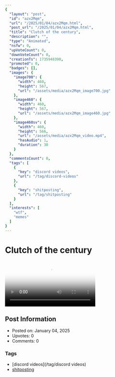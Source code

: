 ```yaml
---
{
  "layout": "post",
  "id": "azx2Mqm",
  "url": "/2025/01/04/azx2Mqm.html",
  "post_url": "/2025/01/04/azx2Mqm.html",
  "title": "Clutch of the century",
  "description": "",
  "type": "Animated",
  "nsfw": 0,
  "upVoteCount": 0,
  "downVoteCount": 0,
  "creationTs": 1735948390,
  "promoted": 0,
  "badges": [],
  "images": {
    "image700": {
      "width": 460,
      "height": 567,
      "url": "/assets/media/azx2Mqm_image700.jpg"
    },
    "image460": {
      "width": 460,
      "height": 567,
      "url": "/assets/media/azx2Mqm_image460.jpg"
    },
    "image460sv": {
      "width": 460,
      "height": 566,
      "url": "/assets/media/azx2Mqm_video.mp4",
      "hasAudio": 1,
      "duration": 30
    }
  },
  "commentsCount": 0,
  "tags": [
    {
      "key": "discord videos",
      "url": "/tag/discord-videos"
    },
    {
      "key": "shitposting",
      "url": "/tag/shitposting"
    }
  ],
  "interests": [
    "wtf",
    "memes"
  ]
}
---
```


# Clutch of the century

<video controls playsinline loop poster="/assets/media/azx2Mqm_image460.jpg">
  <source src="/assets/media/azx2Mqm_video.mp4" type="video/mp4">
  Your browser does not support the video tag.
</video>

## Post Information

- Posted on: January 04, 2025
- Upvotes: 0
- Comments: 0

### Tags

- [discord videos](/tag/discord videos)
- [shitposting](/tag/shitposting)
